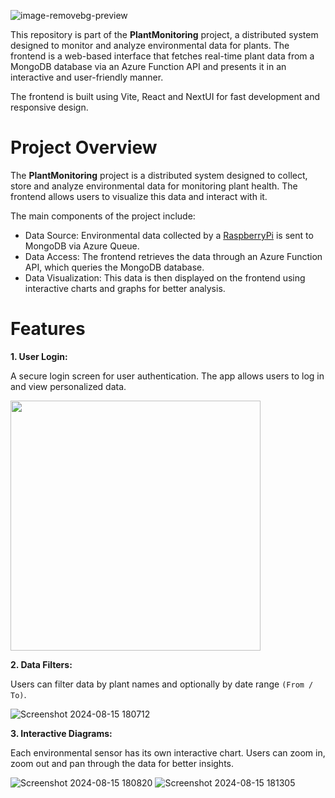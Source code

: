 ![image-removebg-preview](https://github.com/user-attachments/assets/fdf868ef-461b-4a0b-a949-6ad0e611114f)

This repository is part of the **PlantMonitoring** project, a distributed system designed to monitor and analyze environmental data for plants. The frontend is a web-based interface that fetches real-time plant data from a MongoDB database via an Azure Function API and presents it in an interactive and user-friendly manner.

The frontend is built using Vite, React and NextUI for fast development and responsive design.

# Project Overview
The **PlantMonitoring** project is a distributed system designed to collect, store and analyze environmental data for monitoring plant health. The frontend allows users to visualize this data and interact with it.

The main components of the project include:

- Data Source: Environmental data collected by a [RaspberryPi](https://github.com/Si-Ni/PlantMonitoring-RaspberryPI) is sent to MongoDB via Azure Queue.
- Data Access: The frontend retrieves the data through an Azure Function API, which queries the MongoDB database.
- Data Visualization: This data is then displayed on the frontend using interactive charts and graphs for better analysis.

# Features

**1. User Login:** 

A secure login screen for user authentication. The app allows users to log in and view personalized data.

<img src="https://github.com/user-attachments/assets/38e07a51-2208-4a56-8707-f193a059b6dc" width="400"/>

**2. Data Filters:** 

Users can filter data by plant names and optionally by date range ```(From / To)```.

![Screenshot 2024-08-15 180712](https://github.com/user-attachments/assets/9fceb96c-6f80-4d65-8b13-1ab0f52389d6)

**3. Interactive Diagrams:** 

Each environmental sensor has its own interactive chart. Users can zoom in, zoom out and pan through the data for better insights.

![Screenshot 2024-08-15 180820](https://github.com/user-attachments/assets/976a6705-4c80-4da5-a684-c1c85605ccbc)
![Screenshot 2024-08-15 181305](https://github.com/user-attachments/assets/15c6bb12-1e01-4ca2-9b53-454b592bc735)
